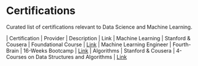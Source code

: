 # Certifications

Curated list of certifications relevant to Data Science and Machine Learning.

| Certification | Provider | Description | Link
| Machine Learning | Stanford & Cousera | Foundational Course |  [Link](https://www.coursera.org/learn/machine-learning)
| Machine Learning Engineer | Fourth-Brain | 16-Weeks Bootcamp |  [Link](https://discover.fourthbrain.ai/certified-mle)
| Algorithms | Stanford & Cousera | 4-Courses on Data Structures and Algorithms |  [Link](https://www.coursera.org/specializations/algorithms)
